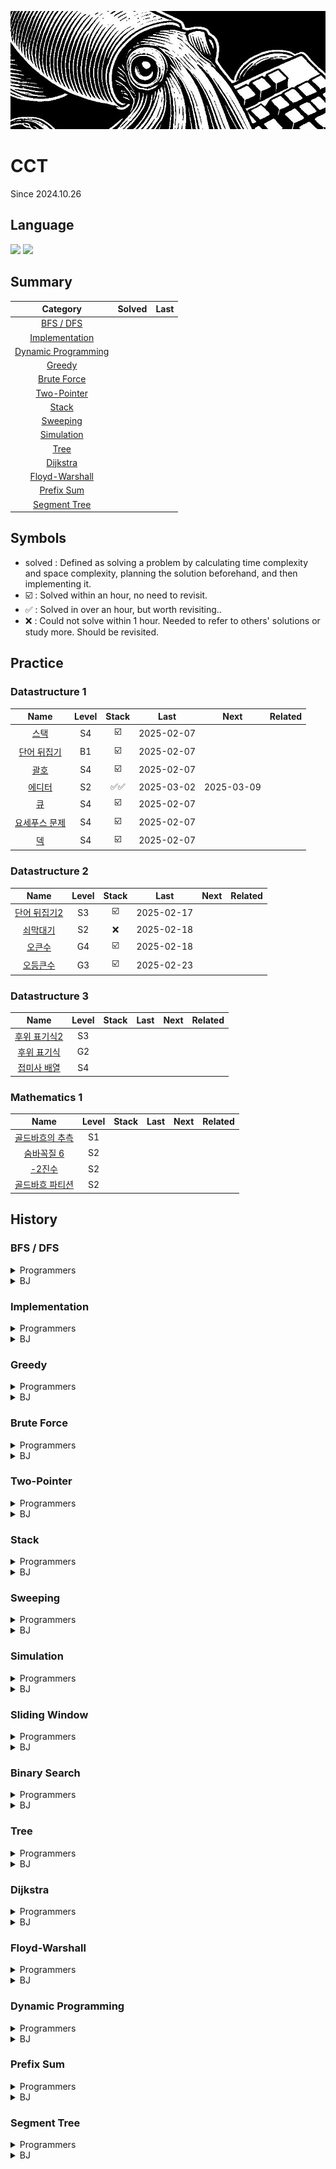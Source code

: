 <a href="*"><img src="./banner.jpg"></a>

# CCT

Since 2024.10.26

## Language

<a href="*"><img src="https://img.shields.io/badge/java-007396?style=for-the-badge&logo=OpenJDK&logoColor=white"></a>
<a href="*"><img src="https://img.shields.io/badge/JavaScript-F7DF1E?style=for-the-badge&logo=JavaScript&logoColor=white"></a>

## Summary

|                  Category                   | Solved | Last |
| :-----------------------------------------: | :----: | :--: |
|           [BFS / DFS](#bfs--dfs)            |        |      |
|      [Implementation](#implementation)      |        |      |
| [Dynamic Programming](#dynamic-programming) |        |      |
|              [Greedy](#greedy)              |        |      |
|         [Brute Force](#brute-force)         |        |      |
|         [Two-Pointer](#two-pointer)         |        |      |
|               [Stack](#Stack)               |        |      |
|            [Sweeping](#sweeping)            |        |      |
|          [Simulation](#simulation)          |        |      |
|                [Tree](#tree)                |        |      |
|            [Dijkstra](#dijkstra)            |        |      |
|      [Floyd-Warshall](#floyd-warshall)      |        |      |
|          [Prefix Sum](#prefix-sum)          |        |      |
|        [Segment Tree](#segment-tree)        |        |      |

## Symbols

- solved : Defined as solving a problem by calculating time complexity and space complexity, planning the solution beforehand, and then implementing it.
- ☑️ : Solved within an hour, no need to revisit.
- ✅ : Solved in over an hour, but worth revisiting..
- ❌ : Could not solve within 1 hour. Needed to refer to others' solutions or study more. Should be revisited.

## Practice

### Datastructure 1

|                         Name                          | Level | Stack |    Last    |    Next    | Related |
| :---------------------------------------------------: | :---: | :---: | :--------: | :--------: | ------- |
|     [스택](https://www.acmicpc.net/problem/10828)     |  S4   |  ☑️   | 2025-02-07 |            |         |
|  [단어 뒤집기](https://www.acmicpc.net/problem/9093)  |  B1   |  ☑️   | 2025-02-07 |            |         |
|     [괄호](https://www.acmicpc.net/problem/9012)      |  S4   |  ☑️   | 2025-02-07 |            |         |
|    [에디터](https://www.acmicpc.net/problem/1406)     |  S2   | ✅✅  | 2025-03-02 | 2025-03-09 |         |
|      [큐](https://www.acmicpc.net/problem/10845)      |  S4   |  ☑️   | 2025-02-07 |            |         |
| [요세푸스 문제](https://www.acmicpc.net/problem/1158) |  S4   |  ☑️   | 2025-02-07 |            |         |
|      [덱](https://www.acmicpc.net/problem/10866)      |  S4   |  ☑️   | 2025-02-07 |            |         |

### Datastructure 2

|                         Name                          | Level | Stack |    Last    | Next | Related |
| :---------------------------------------------------: | :---: | :---: | :--------: | :--: | ------- |
| [단어 뒤집기2](https://www.acmicpc.net/problem/17413) |  S3   |  ☑️   | 2025-02-17 |      |         |
|   [쇠막대기](https://www.acmicpc.net/problem/10799)   |  S2   |  ❌   | 2025-02-18 |      |         |
|    [오큰수](https://www.acmicpc.net/problem/17298)    |  G4   |  ☑️   | 2025-02-18 |      |         |
|   [오등큰수](https://www.acmicpc.net/problem/17299)   |  G3   |  ☑️   | 2025-02-23 |      |         |

### Datastructure 3

|                         Name                         | Level | Stack | Last | Next | Related |
| :--------------------------------------------------: | :---: | :---: | :--: | :--: | ------- |
| [후위 표기식2](https://www.acmicpc.net/problem/1935) |  S3   |       |      |      |         |
| [후위 표기식](https://www.acmicpc.net/problem/1918)  |  G2   |       |      |      |         |
| [접미사 배열](https://www.acmicpc.net/problem/11656) |  S4   |       |      |      |         |

### Mathematics 1

|                           Name                           | Level | Stack | Last | Next | Related |
| :------------------------------------------------------: | :---: | :---: | :--: | :--: | ------- |
| [골드바흐의 추측](https://www.acmicpc.net/problem/6588)  |  S1   |       |      |      |         |
|   [숨바꼭질 6](https://www.acmicpc.net/problem/17087)    |  S2   |       |      |      |         |
|      [-2진수](https://www.acmicpc.net/problem/2089)      |  S2   |       |      |      |         |
| [골드바흐 파티션](https://www.acmicpc.net/problem/17103) |  S2   |       |      |      |         |

## History

### BFS / DFS

<details>
  <summary>Programmers</summary>
</details>
<details>
  <summary>BJ</summary>

|                           Name                            | Level | Stack |    Last    |    Next    | Related |
| :-------------------------------------------------------: | :---: | :---: | :--------: | :--------: | ------- |
|    [유기농 배추](https://www.acmicpc.net/problem/1012)    |  S2   |  ☑️   | 2025-02-15 |            |         |
| [연결 요소의 개수](https://www.acmicpc.net/problem/11724) |  S2   |  ☑️   | 2025-02-15 |            |         |
|     [안전 영역](https://www.acmicpc.net/problem/2468)     |  S1   |  ☑️   | 2025-02-15 |            |         |
|     [미로 탐색](https://www.acmicpc.net/problem/2178)     |  S1   |  ☑️   | 2025-02-15 |            |         |
|  [단지번호붙이기](https://www.acmicpc.net/problem/2667)   |  S1   |  ☑️   | 2025-02-15 |            |         |
|     [숨바꼭질](https://www.acmicpc.net/problem/1697)      |  S1   | ✅✅  | 2025-05-06 | 2025-05-16 |         |
|     [적록색약](https://www.acmicpc.net/problem/10026)     |  G5   |  ☑️   | 2025-02-15 |            |         |
|      [토마토](https://www.acmicpc.net/problem/7576)       |  G5   |  ☑️   | 2025-02-15 |            |         |
| [트리의 부모 찾기](https://www.acmicpc.net/problem/11725) |  S2   |  ☑️   | 2025-02-15 |            |         |
|      [알파벳](https://www.acmicpc.net/problem/1987)       |  G4   |  ☑️   | 2025-02-16 |            |         |
|   [나이트의 이동](https://www.acmicpc.net/problem/7562)   |  S1   |  ☑️   | 2025-02-16 |            |         |
|    [영역 구하기](https://www.acmicpc.net/problem/2583)    |  S1   |  ☑️   | 2025-02-16 |            |         |
|     [섬의 개수](https://www.acmicpc.net/problem/4963)     |  S2   |  ☑️   | 2025-02-17 |            |         |
|      [A → B](https://www.acmicpc.net/problem/16953)       |  S2   |  ☑️   | 2025-02-17 |            |         |
|    [이분 그래프](https://www.acmicpc.net/problem/1707)    |  G4   | ❌❌  | 2025-05-06 | 2025-05-16 |         |
|      [연구소](https://www.acmicpc.net/problem/14502)      |  G4   | ❌☑️  | 2025-05-07 |            |         |
|      [토마토](https://www.acmicpc.net/problem/7569)       |  G5   |  ☑️   | 2025-02-19 |            |         |
|     [촌수계산](https://www.acmicpc.net/problem/2644)      |  S2   | ✅☑️  | 2025-05-13 |            |         |
|       [빙산](https://www.acmicpc.net/problem/2573)        |  G4   |  ☑️   | 2025-02-19 |            |         |
|    [트리의 지름](https://www.acmicpc.net/problem/1967)    |  G4   | ❌☑️  | 2025-05-14 |            |         |
|    [트리의 지름](https://www.acmicpc.net/problem/1167)    |  G2   |  ☑️   | 2025-02-22 |            |         |
|      [ABCDE](https://www.acmicpc.net/problem/13023)       |  G5   | ❌✅  | 2025-05-20 | 2025-05-20 |         |
|    [인구 이동](https://www.acmicpc.net/problem/16234)     |  G4   | ❌☑️  | 2025-05-21 |            |         |
|      [결혼식](https://www.acmicpc.net/problem/16234)      |  S2   |  ☑️   | 2025-03-24 |            |         |
|    [숫자고르기](https://www.acmicpc.net/problem/2668)     |  G5   |  ❌   | 2025-04-12 | 2025-04-17 |         |
|    [텀 프로젝트](https://www.acmicpc.net/problem/9466)    |  G3   |  ❌   | 2025-06-03 | 2025-06-13 |         |
|     [연구소 2](https://www.acmicpc.net/problem/17141)     |  G4   |  ❌   | 2025-07-12 | 2025-07-22 |         |
|        [불!](https://www.acmicpc.net/problem/4179)        |  G3   |  ✅   | 2025-07-13 | 2025-07-23 |         |

</details>

### Implementation

<details>
  <summary>Programmers</summary>
</details>
<details>
  <summary>BJ</summary>
</details>

### Greedy

<details>
  <summary>Programmers</summary>
</details>
<details>
  <summary>BJ</summary>

|                                 Name                                 | Level | Stack |    Last    |    Next    | Related |
| :------------------------------------------------------------------: | :---: | :---: | :--------: | :--------: | ------- |
|        [카드 정렬하기](https://www.acmicpc.net/problem/1715)         |  G4   |  ☑️   | 2025-03-14 |            |         |
|           [주유소](https://www.acmicpc.net/problem/13305)            |  S3   |  ☑️   | 2025-03-14 |            |         |
|          [단어 수학](https://www.acmicpc.net/problem/1339)           |  G4   |  ✅   | 2025-03-15 | 2025-03-20 |         |
|             [센서](https://www.acmicpc.net/problem/2212)             |  G4   | ❌✅  | 2025-03-21 | 2025-04-04 |         |
|            [컵라면](https://www.acmicpc.net/problem/1781)            |  G2   | ☑️✅  | 2025-04-17 | 2025-04-22 |         |
|            [공항](https://www.acmicpc.net/problem/10775)             |  G2   |  ☑️   | 2025-03-17 |            |         |
|       [멀티탭 스케줄링](https://www.acmicpc.net/problem/1700)        |  G1   |  ☑️   | 2025-03-17 |            |         |
|         [강의실 배정](https://www.acmicpc.net/problem/11000)         |  G5   |  ❌   | 2025-03-17 | 2025-03-22 |         |
|           [수 묶기](https://www.acmicpc.net/problem/1744)            |  G4   |  ✅   | 2025-03-17 | 2025-03-22 |         |
|         [수리공 항승](https://www.acmicpc.net/problem/1449)          |  S3   |  ☑️   | 2025-03-18 |            |         |
|             [행렬](https://www.acmicpc.net/problem/1080)             |  S1   |  ❌   | 2025-03-18 | 2025-03-23 |         |
|            [과제](https://www.acmicpc.net/problem/13904)             |  G3   |  ✅   | 2025-03-22 | 2025-03-27 |         |
|             [트리](https://www.acmicpc.net/problem/1068)             |  G5   |  ✅   | 2025-03-23 | 2025-03-28 |         |
|       [통나무 건너뛰기](https://www.acmicpc.net/problem/11497)       |  S1   |  ☑️   | 2025-03-24 |            |         |
|        [흙길 보수하기](https://www.acmicpc.net/problem/1911)         |  G5   |  ☑️   | 2025-03-25 |            |         |
|        [파일 합치기 3](https://www.acmicpc.net/problem/13975)        |  G4   |  ☑️   | 2025-03-26 |            |         |
|      [최소 회의실 개수](https://www.acmicpc.net/problem/19598)       |  G5   |  ✅   | 2025-03-27 | 2025-04-01 |         |
|         [크게 만들기](https://www.acmicpc.net/problem/2812)          |  G3   |  ✅   | 2025-03-30 | 2025-04-04 |         |
|          [시간 관리](https://www.acmicpc.net/problem/1263)           |  G5   |  ✅   | 2025-03-31 | 2025-04-05 |         |
| [사전 순 최대 공통 부분 수열](https://www.acmicpc.net/problem/30805) |  G4   |  ❌   | 2025-03-31 | 2025-04-05 |         |
|           [순회강연](https://www.acmicpc.net/problem/2109)           |  G3   |  ☑️   | 2025-04-01 |            |         |
|         [겹치는 선분](https://www.acmicpc.net/problem/1689)          |  G4   |  ✅   | 2025-04-01 | 2025-04-06 |         |
|            [달력](https://www.acmicpc.net/problem/20207)             |  G5   |  ☑️   | 2025-04-02 |            |         |
|         [행복 유치원](https://www.acmicpc.net/problem/13164)         |  G5   |  ✅   | 2025-04-03 | 2025-04-08 |         |
|        [전구와 스위치](https://www.acmicpc.net/problem/2138)         |  G4   |  ❌   | 2025-04-04 | 2025-04-09 |         |
|        [공주님의 정원](https://www.acmicpc.net/problem/2457)         |  G3   |  ✅   | 2025-04-05 | 2025-04-10 |         |
|         [내일 할거야](https://www.acmicpc.net/problem/7983)          |  G5   |  ✅   | 2025-04-07 | 2025-04-12 |         |
|             [소트](https://www.acmicpc.net/problem/1083)             |  G4   |  ☑️   | 2025-04-08 |            |         |
|             [소트](https://www.acmicpc.net/problem/1071)             |  P5   |  ☑️   | 2025-04-09 |            |         |
|              [배](https://www.acmicpc.net/problem/1092)              |  G5   |  ❌   | 2025-04-14 | 2025-04-19 |         |
|          [줄 세우기](https://www.acmicpc.net/problem/7570)           |  G2   |  ❌   | 2025-05-06 | 2025-05-11 |         |
|         [풍선 맞추기](https://www.acmicpc.net/problem/11509)         |  G5   |  ❌   | 2025-05-24 | 2025-06-03 |         |
|              [합](https://www.acmicpc.net/problem/1132)              |  G3   |  ❌   | 2025-05-26 | 2025-06-05 |         |
|           [콘센트](https://www.acmicpc.net/problem/23843)            |  G5   |  ☑️   | 2025-05-28 |            |         |
|         [수열의 점수](https://www.acmicpc.net/problem/15553)         |  G5   |  ☑️   | 2025-06-10 |            |         |
|           [포스택](https://www.acmicpc.net/problem/25556)            |  G5   |  ☑️   | 2025-06-12 |            |         |
|            [모독](https://www.acmicpc.net/problem/16678)             |  G5   |  ☑️   | 2025-06-12 |            |         |
|             [밥](https://www.acmicpc.net/problem/23559)              |  G5   |  ❌   | 2025-06-16 | 2025-06-26 |         |
|          [댄스 파티](https://www.acmicpc.net/problem/2831)           |  G4   |  ✅   | 2025-06-17 | 2025-06-27 |         |
|        [시간 관리하기](https://www.acmicpc.net/problem/6068)         |  G5   |  ✅   | 2025-06-25 | 2025-07-05 |         |
|        [부분 삼각 수열](https://www.acmicpc.net/problem/1548)        |  G5   |  ✅   | 2025-07-04 | 2025-07-14 |         |
|            [강의실](https://www.acmicpc.net/problem/1374)            |  G5   |  ✅   | 2025-07-09 | 2025-07-19 |         |

</details>

### Brute Force

<details>
  <summary>Programmers</summary>
</details>
<details>
  <summary>BJ</summary>

</details>

### Two-Pointer

<details>
  <summary>Programmers</summary>
</details>
<details>
  <summary>BJ</summary>

</details>

### Stack

<details>
  <summary>Programmers</summary>
</details>
<details>
  <summary>BJ</summary>

</details>

### Sweeping

<details>
  <summary>Programmers</summary>
</details>
<details>
  <summary>BJ</summary>

|                      Name                       | Level | Stack |    Last    | Next | Related |
| :---------------------------------------------: | :---: | :---: | :--------: | :--: | ------- |
| [선 긋기](https://www.acmicpc.net/problem/2170) |  G5   |  ☑️   | 2025-07-17 |      |         |

</details>

### Simulation

<details>
  <summary>Programmers</summary>

</details>
<details>
  <summary>BJ</summary>
</details>

### Sliding Window

<details>
  <summary>Programmers</summary>

</details>
<details>
  <summary>BJ</summary>

</details>

### Binary Search

<details>
  <summary>Programmers</summary>

</details>
<details>
  <summary>BJ</summary>

|                                 Name                                  | Level | Stack  |    Last    |    Next    | Related |
| :-------------------------------------------------------------------: | :---: | :----: | :--------: | :--------: | ------- |
|          [나무 자르기](https://www.acmicpc.net/problem/2805)          |  S2   |   ☑️   | 2025-02-25 |            |         |
|          [랜선 자르기](https://www.acmicpc.net/problem/1654)          |  S2   |  ✅✅  | 2025-05-21 | 2025-05-31 |         |
|             [게임](https://www.acmicpc.net/problem/1654)              |  S3   |   ✅   | 2025-02-25 | 2025-02-28 |         |
|             [예산](https://www.acmicpc.net/problem/2512)              |  S2   |   ☑️   | 2025-02-26 |            |         |
|          [공유기 설치](https://www.acmicpc.net/problem/2110)          |  G4   |   ✅   | 2025-02-26 | 2025-03-01 |         |
|             [용액](https://www.acmicpc.net/problem/2467)              |  G5   |  ❌❌  | 2025-05-08 | 2025-05-18 |         |
|           [중량제한](https://www.acmicpc.net/problem/1939)            |  G3   |  ✅✅  | 2025-03-03 | 2025-03-10 |         |
|             [좋다](https://www.acmicpc.net/problem/1253)              |  G4   | ❌✅❌ | 2025-05-08 | 2025-05-18 |         |
|            [세 용액](https://www.acmicpc.net/problem/2473)            |  G3   |   ✅   | 2025-03-01 | 2025-03-04 |         |
|           [K번째 수](https://www.acmicpc.net/problem/1300)            |  G1   |   ❌   | 2025-03-01 | 2025-03-04 |         |
| [가장 긴 증가하는 부분 수열 3](https://www.acmicpc.net/problem/12738) |  G2   |   ❌   | 2025-03-02 | 2025-03-05 |         |
|         [두 배열의 합](https://www.acmicpc.net/problem/2143)          |  G3   |   ✅   | 2025-03-04 | 2025-03-07 |         |
|           [모자이크](https://www.acmicpc.net/problem/2539)            |  G4   |   ☑️   | 2025-03-05 |            |         |
|           [입국심사](https://www.acmicpc.net/problem/3079)            |  G5   |  ✅☑️  | 2025-03-08 |            |         |
|        [케이크 자르기](https://www.acmicpc.net/problem/17179)         |  G4   |   ❌   | 2025-03-06 | 2025-03-09 |         |
|        [창영이와 퇴근](https://www.acmicpc.net/problem/22116)         |  G4   |   ☑️   | 2025-03-06 |            |         |
|       [블랙 프라이데이](https://www.acmicpc.net/problem/18114)        |  G5   |   ❌   | 2025-03-07 | 2025-03-10 |         |
|        [색종이와 가위](https://www.acmicpc.net/problem/20444)         |  G5   |   ✅   | 2025-03-07 | 2025-03-10 |         |
|          [반도체 설계](https://www.acmicpc.net/problem/2352)          |  G2   |   ☑️   | 2025-03-09 |            |         |
|          [세 수의 합](https://www.acmicpc.net/problem/2295)           |  G4   |   ❌   | 2025-03-09 | 2025-03-14 |         |
|       [합이 0인 네 정수](https://www.acmicpc.net/problem/7453)        |  G2   |   ❌   | 2025-03-09 | 2025-03-14 |         |
|         [브리징 시그널](https://www.acmicpc.net/problem/3066)         |  G2   |   ☑️   | 2025-03-10 |            |         |
|         [Closest Pair](https://www.acmicpc.net/problem/14746)         |  G5   |   ☑️   | 2025-03-10 |            |         |
|             [채굴](https://www.acmicpc.net/problem/15573)             |  G3   |   ✅   | 2025-03-11 | 2025-03-16 |         |
|          [Convention](https://www.acmicpc.net/problem/16776)          |  G4   |   ❌   | 2025-03-11 | 2025-03-16 |         |
|           [전기요금](https://www.acmicpc.net/problem/5710)            |  G4   |   ❌   | 2025-03-12 | 2025-03-17 |         |
|        [회의실 배정 4](https://www.acmicpc.net/problem/19623)         |  G3   |   ❌   | 2025-03-12 | 2025-03-17 |         |
|           [놀이 공원](https://www.acmicpc.net/problem/1561)           |  G1   |   ✅   | 2025-03-13 | 2025-03-18 |         |
|        [부분수열의 합 2](https://www.acmicpc.net/problem/1208)        |  G1   |   ❌   | 2025-03-14 | 2025-03-19 |         |
|           [냅색문제](https://www.acmicpc.net/problem/1450)            |  G1   |   ✅   | 2025-03-14 | 2025-03-19 |         |
|          [카드 게임](https://www.acmicpc.net/problem/16566)           |  P5   |   ✅   | 2025-03-25 | 2025-03-30 |         |
|        [구간 나누기 2](https://www.acmicpc.net/problem/13397)         |  G4   |   ✅   | 2025-05-08 | 2025-05-13 |         |
|           [피자판매](https://www.acmicpc.net/problem/2632)            |  G2   |   ✅   | 2025-05-09 | 2025-05-14 |         |
|        [제자리 멀리뛰기](https://www.acmicpc.net/problem/6209)        |  G2   |   ❌   | 2025-05-10 | 2025-05-15 |         |
|         [로봇 프로젝트](https://www.acmicpc.net/problem/3649)         |  G5   |   ✅   | 2025-05-11 | 2025-05-16 |         |
|         [통나무 자르기](https://www.acmicpc.net/problem/1114)         |  G1   |   ✅   | 2025-06-01 | 2025-06-11 |         |
|          [작은 벌점](https://www.acmicpc.net/problem/16498)           |  G5   |   ✅   | 2025-07-02 | 2025-07-12 |         |
|          [두 수의 합](https://www.acmicpc.net/problem/9024)           |  G5   |   ✅   | 2025-07-11 | 2025-07-21 |         |

</details>

### Tree

<details>
  <summary>Programmers</summary>

</details>
<details>
  <summary>BJ</summary>

|                           Name                            | Level | Stack |    Last    |    Next    | Related                                           |
| :-------------------------------------------------------: | :---: | :---: | :--------: | :--------: | ------------------------------------------------- |
|   [네트워크 연결](https://www.acmicpc.net/problem/1922)   |  G4   |  ✅   | 2025-03-19 | 2025-03-24 |                                                   |
| [최소 스패닝 트리](https://www.acmicpc.net/problem/1197)  |  G4   |  ❌   | 2025-03-19 | 2025-03-24 |                                                   |
|  [도시 분할 계획](https://www.acmicpc.net/problem/1647)   |  G4   |  ☑️   | 2025-03-19 |            |                                                   |
|      [전력난](https://www.acmicpc.net/problem/6497)       |  G4   |  ☑️   | 2025-03-19 |            |                                                   |
|     [여행 가자](https://www.acmicpc.net/problem/1976)     |  G4   |  ☑️   | 2025-03-21 |            |                                                   |
|      [도서관](https://www.acmicpc.net/problem/1416)       |  G4   |  ✅   | 2025-03-21 | 2025-03-26 |                                                   |
|    [행성 연결](https://www.acmicpc.net/problem/16398)     |  G4   |  ✅   | 2025-03-23 | 2025-03-28 |                                                   |
|       [LCA](https://www.acmicpc.net/problem/11437)        |  G3   |  ✅   | 2025-03-24 | 2025-03-29 |                                                   |
|      [거짓말](https://www.acmicpc.net/problem/1043)       |  G4   |  ❌   | 2025-03-28 | 2025-04-01 |                                                   |
| [나만 안되는 연애](https://www.acmicpc.net/problem/14621) |  G3   |  ✅   | 2025-04-07 | 2025-04-12 |                                                   |
|     [줄 세우기](https://www.acmicpc.net/problem/2252)     |  G3   |  ❌   | 2025-05-07 | 2025-05-12 |                                                   |
|     [ACM Craft](https://www.acmicpc.net/problem/1005)     |  G3   |  ❌   | 2025-05-08 | 2025-05-13 |                                                   |
|  [전기가 부족해](https://www.acmicpc.net/problem/10423)   |  G3   |  ✅   | 2025-05-12 | 2025-05-22 |                                                   |
|   [음악프로그램](https://www.acmicpc.net/problem/2623)    |  G3   |  ✅   | 2025-05-13 | 2025-05-23 | [줄 세우기](https://www.acmicpc.net/problem/2252) |
|      [물대기](https://www.acmicpc.net/problem/1368)       |  G2   |  ❌   | 2025-06-19 | 2025-06-29 |                                                   |
|       [해킹](https://www.acmicpc.net/problem/10282)       |  G4   |  ☑️   | 2025-07-14 |            |                                                   |

</details>

### Dijkstra

<details>
  <summary>Programmers</summary>

</details>
<details>
  <summary>BJ</summary>

|                            Name                             | Level | Stack |    Last    |    Next    | Related |
| :---------------------------------------------------------: | :---: | :---: | :--------: | :--------: | ------- |
|      [최단경로](https://www.acmicpc.net/problem/1753)       |  G4   |  ✅   | 2025-03-26 | 2025-03-31 |         |
|   [최소비용 구하기](https://www.acmicpc.net/problem/1916)   |  G5   |  ✅   | 2025-03-26 | 2025-03-31 |         |
|     [숨바꼭질 3](https://www.acmicpc.net/problem/13549)     |  G5   |  ❌   | 2025-03-27 | 2025-04-01 |         |
|        [파티](https://www.acmicpc.net/problem/1238)         |  G3   |  ☑️   | 2025-03-28 |            |         |
|      [택배 배송](https://www.acmicpc.net/problem/5972)      |  G5   |  ☑️   | 2025-03-29 |            |         |
|      [알고스팟](https://www.acmicpc.net/problem/1261)       |  G4   | ✅☑️  | 2025-05-20 |            |         |
|    [서강그라운드](https://www.acmicpc.net/problem/14938)    |  G4   |  ✅   | 2025-04-02 | 2025-04-07 |         |
|        [택배](https://www.acmicpc.net/problem/1719)         |  G3   |  ✅   | 2025-04-11 | 2025-04-16 |         |
|     [가장 먼 곳](https://www.acmicpc.net/problem/22865)     |  G4   |  ✅   | 2025-05-15 | 2025-05-25 |         |
| [K번째 최단경로 찾기](https://www.acmicpc.net/problem/1854) |  P4   |  ❌   | 2025-06-02 | 2025-06-12 |         |
|    [네트워크 복구](https://www.acmicpc.net/problem/2211)    |  G2   |  ✅   | 2025-07-01 | 2025-07-11 |         |

</details>

### Floyd-Warshall

<details>
  <summary>Programmers</summary>

</details>
<details>
  <summary>BJ</summary>

|                               Name                               | Level | Stack |    Last    |    Next    | Related |
| :--------------------------------------------------------------: | :---: | :---: | :--------: | :--------: | ------- |
|        [미로만들기](https://www.acmicpc.net/problem/2665)        |  G4   |  ☑️   | 2025-04-03 |            |         |
|        [경로 찾기](https://www.acmicpc.net/problem/11403)        |  S1   |  ☑️   | 2025-04-03 |            |         |
|        [플로이드](https://www.acmicpc.net/problem/11404)         |  G4   |  ☑️   | 2025-04-03 |            |         |
| [케빈 베이컨의 6단계 법칙](https://www.acmicpc.net/problem/1389) |  S1   |  ☑️   | 2025-04-03 |            |         |
|         [키 순서](https://www.acmicpc.net/problem/2458)          |  G4   |  ✅   | 2025-04-03 | 2025-04-08 |         |
|          [저울](https://www.acmicpc.net/problem/10159)           |  G4   |  ✅   | 2025-04-03 | 2025-04-08 |         |
|           [운동](https://www.acmicpc.net/problem/1956)           |  G4   |  ☑️   | 2025-04-04 |            |         |
|        [구슬 찾기](https://www.acmicpc.net/problem/2617)         |  G4   |  ☑️   | 2025-04-05 |            |         |
|         [회장뽑기](https://www.acmicpc.net/problem/2660)         |  G5   |  ✅   | 2025-05-05 | 2025-05-10 |         |
|           [역사](https://www.acmicpc.net/problem/1613)           |  G3   |  ❌   | 2025-07-20 | 2025-07-30 |         |

</details>

### Dynamic Programming

<details>
  <summary>Programmers</summary>

</details>
<details>
  <summary>BJ</summary>

|                            Name                            | Level | Stack |    Last    |    Next    | Related                                                  |
| :--------------------------------------------------------: | :---: | :---: | :--------: | :--------: | -------------------------------------------------------- |
|       [합분해](https://www.acmicpc.net/problem/2225)       |  G5   |  ✅   | 2025-04-10 | 2025-04-15 |                                                          |
|    [계단 오르기](https://www.acmicpc.net/problem/2225)     |  S3   |  ✅   | 2025-04-11 | 2025-04-16 |                                                          |
|      [RGB거리](https://www.acmicpc.net/problem/1149)       |  S1   |  ☑️   | 2025-04-12 |            |                                                          |
|       [1학년](https://www.acmicpc.net/problem/5557)        |  G5   |  ☑️   | 2025-04-13 |            |                                                          |
|       [동전 1](https://www.acmicpc.net/problem/2293)       |  G4   |  ❌   | 2025-04-17 | 2025-04-22 |                                                          |
|        [동전](https://www.acmicpc.net/problem/9084)        |  G5   |  ☑️   | 2025-04-18 |            |                                                          |
|      [줄세우기](https://www.acmicpc.net/problem/2631)      |  G4   |  ✅   | 2025-04-19 | 2025-04-24 |                                                          |
|         [앱](https://www.acmicpc.net/problem/7579)         |  G3   |  ❌   | 2025-04-20 | 2025-04-25 |                                                          |
|  [가장 큰 정사각형](https://www.acmicpc.net/problem/1915)  |  G4   |  ✅   | 2025-04-21 | 2025-04-26 |                                                          |
|      [암호코드](https://www.acmicpc.net/problem/2011)      |  G5   |  ☑️   | 2025-04-21 |            |                                                          |
|        [LCS](https://www.acmicpc.net/problem/9251)         |  G5   |  ❌   | 2025-04-21 | 2025-04-26 |                                                          |
|       [LCS 3](https://www.acmicpc.net/problem/1958)        |  G4   |  ❌   | 2025-04-22 | 2025-04-27 |                                                          |
|       [연속합](https://www.acmicpc.net/problem/1912)       |  S2   | ❌☑️  | 2025-05-28 |            |                                                          |
|     [연속합 2](https://www.acmicpc.net/problem/13398)      |  G5   | ❌✅  | 2025-05-28 | 2025-06-07 |                                                          |
| [1, 2, 3 더하기 4](https://www.acmicpc.net/problem/15989)  |  G5   |  ☑️   | 2025-04-23 |            |                                                          |
|  [행렬 곱셈 순서](https://www.acmicpc.net/problem/11049)   |  G3   | ❌✅  | 2025-05-29 | 2025-06-08 |                                                          |
|    [파일 합치기](https://www.acmicpc.net/problem/11066)    |  G3   |  ❌   | 2025-04-24 | 2025-04-29 |                                                          |
|        [알약](https://www.acmicpc.net/problem/4811)        |  G5   |  ✅   | 2025-04-27 | 2025-05-02 |                                                          |
|      [계단 수](https://www.acmicpc.net/problem/1562)       |  G1   |  ❌   | 2025-04-28 | 2025-05-03 |                                                          |
|     [오르막 수](https://www.acmicpc.net/problem/11057)     |  S1   |  ☑️   | 2025-05-03 |            |                                                          |
|    [회사 문화 1](https://www.acmicpc.net/problem/14267)    |  G4   |  ✅   | 2025-05-07 | 2025-05-12 |                                                          |
|  [할로윈의 양아치](https://www.acmicpc.net/problem/20303)  |  G2   |  ✅   | 2025-05-14 | 2025-05-24 |                                                          |
|      [조 짜기](https://www.acmicpc.net/problem/2229)       |  G5   |  ❌   | 2025-05-17 | 2025-05-27 |                                                          |
|   [목장 건설하기](https://www.acmicpc.net/problem/14925)   |  G4   |  ❌   | 2025-05-19 | 2025-05-29 | [가장 큰 정사각형](https://www.acmicpc.net/problem/1915) |
| [인접한 비트의 개수](https://www.acmicpc.net/problem/2698) |  G4   |  ✅   | 2025-05-20 | 2025-05-30 |                                                          |
|      [방 번호](https://www.acmicpc.net/problem/1082)       |  G3   |  ✅   | 2025-05-21 | 2025-05-31 |                                                          |
|    [뉴스 전하기](https://www.acmicpc.net/problem/1135)     |  G2   |  ❌   | 2025-05-25 | 2025-06-04 |                                                          |
|     [최소 편집](https://www.acmicpc.net/problem/15483)     |  G3   |  ❌   | 2025-05-26 | 2025-06-05 |                                                          |
|   [돌다리 건너기](https://www.acmicpc.net/problem/2602)    |  G4   |  ❌   | 2025-05-27 | 2025-06-06 |                                                          |
|   [동전 바꿔주기](https://www.acmicpc.net/problem/2624)    |  G4   |  ✅   | 2025-05-29 | 2025-06-08 |                                                          |
|  [공통 부분 문자열](https://www.acmicpc.net/problem/5582)  |  G5   |  ☑️   | 2025-05-30 |            | [LCS](https://www.acmicpc.net/problem/9251)              |
|     [극장 좌석](https://www.acmicpc.net/problem/2302)      |  G5   |  ✅   | 2025-05-31 | 2025-06-10 |                                                          |
|   [팰린드롬 분할](https://www.acmicpc.net/problem/1509)    |  G1   |  ✅   | 2025-06-09 | 2025-06-19 |                                                          |
|      [구슬게임](https://www.acmicpc.net/problem/2600)      |  G4   |  ❌   | 2025-06-23 | 2025-07-03 |                                                          |
|    [레벨 햄버거](https://www.acmicpc.net/problem/16974)    |  G5   |  ❌   | 2025-06-24 | 2025-07-04 |                                                          |
|  [함께 블록 쌓기](https://www.acmicpc.net/problem/18427)   |  G4   |  ✅   | 2025-06-26 | 2025-07-06 |                                                          |
| [말이 되고픈 원숭이](https://www.acmicpc.net/problem/1600) |  G3   |  ❌   | 2025-06-29 | 2025-07-09 |                                                          |
|   [2의 멱수의 합](https://www.acmicpc.net/problem/2410)    |  G5   |  ☑️   | 2025-07-03 | 2025-07-13 |                                                          |
|     [소수 화폐](https://www.acmicpc.net/problem/16400)     |  G5   |  ❌   | 2025-07-06 | 2025-07-16 |                                                          |
|       [개근상](https://www.acmicpc.net/problem/1563)       |  G4   |  ❌   | 2025-07-07 | 2025-07-17 |                                                          |
|     [점수따먹기](https://www.acmicpc.net/problem/1749)     |  G4   |  ❌   | 2025-07-08 | 2025-07-18 |                                                          |
|   [플레이리스트](https://www.acmicpc.net/problem/12872)    |  G1   |  ❌   | 2025-07-10 | 2025-07-20 |                                                          |
|  [토너먼트 만들기](https://www.acmicpc.net/problem/2262)   |  G4   |  ❌   | 2025-07-15 | 2025-07-25 |                                                          |

</details>

### Prefix Sum

<details>
  <summary>Programmers</summary>

</details>
<details>
  <summary>BJ</summary>

|                        Name                        | Level | Stack |    Last    |    Next    | Related |
| :------------------------------------------------: | :---: | :---: | :--------: | :--------: | ------- |
| [나머지 합](https://www.acmicpc.net/problem/10986) |  G3   |  ✅   | 2025-07-16 | 2025-07-26 |         |

</details>

### Segment Tree

<details>
  <summary>Programmers</summary>

</details>
<details>
  <summary>BJ</summary>

|                          Name                          | Level | Stack |    Last    |    Next    | Related |
| :----------------------------------------------------: | :---: | :---: | :--------: | :--------: | ------- |
| [구간 합 구하기](https://www.acmicpc.net/problem/2042) |  G1   |  ❌   | 2025-07-18 | 2025-07-28 |         |

</details>

